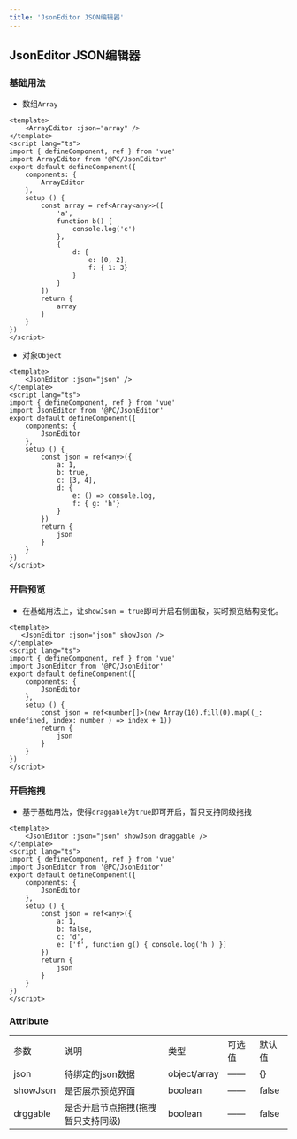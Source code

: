 ```yaml
---
title: 'JsonEditor JSON编辑器'
---
```


## JsonEditor JSON编辑器

### 基础用法

- 数组`Array`

```vue demo
<template>
    <ArrayEditor :json="array" />
</template>
<script lang="ts">
import { defineComponent, ref } from 'vue'
import ArrayEditor from '@PC/JsonEditor'
export default defineComponent({
    components: {
        ArrayEditor
    },
    setup () {
        const array = ref<Array<any>>([
            'a',
            function b() {
                console.log('c')
            },
            {
                d: {
                    e: [0, 2],
                    f: { 1: 3}
                }
            }
        ])
        return {
            array
        }
    }
})
</script>
```

- 对象`Object`

```vue demo
<template>
    <JsonEditor :json="json" />
</template>
<script lang="ts">
import { defineComponent, ref } from 'vue'
import JsonEditor from '@PC/JsonEditor'
export default defineComponent({
    components: {
        JsonEditor
    },
    setup () {
        const json = ref<any>({
            a: 1,
            b: true,
            c: [3, 4],
            d: {
                e: () => console.log,
                f: { g: 'h'}
            }
        })
        return {
            json
        }
    }
})
</script>
```

### 开启预览

- 在基础用法上，让`showJson = true`即可开启右侧面板，实时预览结构变化。

```vue demo
<template>
   <JsonEditor :json="json" showJson />
</template>
<script lang="ts">
import { defineComponent, ref } from 'vue'
import JsonEditor from '@PC/JsonEditor'
export default defineComponent({
    components: {
        JsonEditor
    },
    setup () {
        const json = ref<number[]>(new Array(10).fill(0).map((_: undefined, index: number ) => index + 1))
        return {
            json
        }
    }
})
</script>
```

### 开启拖拽

- 基于基础用法，使得`draggable`为`true`即可开启，暂只支持同级拖拽

```vue demo
<template>
    <JsonEditor :json="json" showJson draggable />
</template>
<script lang="ts">
import { defineComponent, ref } from 'vue'
import JsonEditor from '@PC/JsonEditor'
export default defineComponent({
    components: {
        JsonEditor
    },
    setup () {
        const json = ref<any>({
            a: 1,
            b: false,
            c: 'd',
            e: ['f', function g() { console.log('h') }]
        })
        return {
            json
        }
    }
})
</script>
```

### Attribute

<table>
  <tbody>
    <tr>
      <td>参数</td>
      <td>说明</td>
      <td>类型</td>
      <td>可选值</td>
      <td>默认值</td>
    </tr>
    <tr>
      <td>json</td>
      <td>待绑定的json数据</td>
      <td>object/array</td>
      <td>——</td>
      <td>{}</td>
    </tr>
    <tr>
      <td>showJson</td>
      <td>是否展示预览界面</td>
      <td>boolean</td>
      <td>——</td>
      <td>false</td>
    </tr>
    <tr>
      <td>drggable</td>
      <td>是否开启节点拖拽(拖拽暂只支持同级)</td>
      <td>boolean</td>
      <td>——</td>
      <td>false</td>
    </tr>
  </tbody>
</table>